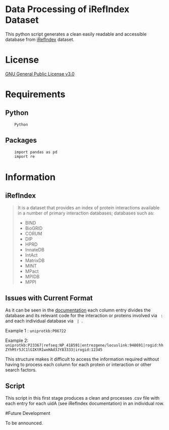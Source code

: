 # Data Processing of iRefIndex Dataset

This python script generates a clean easily readable and accessible database from [iRefIndex][irefindex] dataset. 

# License

[GNU General Public License v3.0][license]

# Requirements

## Python

```sh
    Python 
```

## Packages

```sh
    import pandas as pd
    import re
```

# Information

## iRefIndex

> It is a dataset that provides an index of protein interactions available in a number of primary interaction databases; databases such as:
>
> * BIND
> * BioGRID
> * CORUM
> * DIP
> * HPRD
> * InnateDB
> * IntAct
> * MatrixDB
> * MINT
> * MPact
> * MPIDB
> * MPPI

## Issues with Current Format

As it can be seen in the [documentation][irefindex_documentation] each column entry divides the database and its relevant code for the interaction or proteins involved via <code> : </code> and each individual database via  <code> | </code>.

Example 1 : <code>uniprotkb:P06722</code>

Example 2: <code>uniprotkb:P23367|refseq:NP_418591|entrezgene/locuslink:948691|rogid:hhZYhMtr5JC1lGIKtR1wxHAd3JY83333|irogid:12345</code>

This structure makes it difficult to access the information required without having to process each column for each protein or interaction or other search factors.

## Script

This script in this first stage produces a clean and processes .csv file with each entry for each uidA (see iRefIndex documentation) in an individual row.

#Future Development

To be announced.

[irefindex]:<http://irefindex.org/wiki/index.php?title=iRefIndex>
[license]:<https://github.com/luis-alarcon/irefindex_python_data_normalization/blob/master/LICENSE>
[irefindex_documentation]:<http://irefindex.org/wiki/index.php?title=README_MITAB2.6_for_iRefIndex#Column_number:_3_.28altA.29>